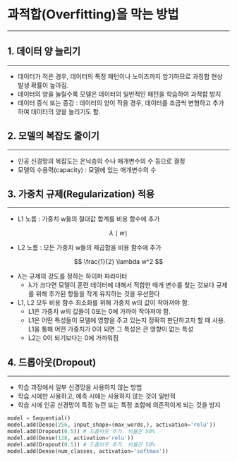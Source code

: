 # 과적합(Overfitting)을 막는 방법

<hr>



## 1. 데이터 양 늘리기

<hr>

- 데이터가 적은 경우, 데이터의 특정 패턴이나 노이즈까지 암기하므로 과정합 현상 발생 확률이 높아짐.
- 데이터의 양을 늘릴수록 모델은 데이터의 일반적인 패턴을 학습하여 과적합 방지
- 데이터 증식 또는 증강 : 데이터의 양이 적을 경우, 데이터를 조금씩 변형하고 추가하여 데이터의 양을 늘리기도 함.



## 2. 모델의 복잡도 줄이기

<hr>

- 인공 신경망의 복잡도는 은닉층의 수나 매개변수의 수 등으로 결정
- 모델의 수용력(capacity) : 모델에 있는 매개변수의 수



## 3. 가중치 규제(Regularization) 적용

<hr>

- L1 노름 : 가중치 w들의 절대값 합계를 비용 함수에 추가

$$
\lambda \mid w \mid
$$

- L2 노름 : 모든 가중치 w들의 제곱합을 비용 함수에 추가

$$
\frac{1}{2} \lambda w^2
$$

- λ는 규제의 강도를 정하는 하이퍼 파라미터
  - λ가 크다면 모델이 훈련 데이터에 대해서 적합한 매개 변수를 찾는 것보다 규제를 위해 추가된 항들을 작게 유지하는 것을 우선한다
- L1, L2 모두 비용 함수 최소화를 위해 가중치 w의 값이 작아져야 함.
  - L1은 가중치 w의 값들이 0또는 0에 가까이 작아져야 함.
  - L1은 어떤 특성들이 모델에 영향을 주고 있는지 정확히 판단하고자 할 때 사용. L1을 통해 어떤 가중치가 0이 되면 그 특성은 큰 영향이 없는 특성
  - L2는 0이 되기보다는 0에 가까워짐



## 4. 드롭아웃(Dropout)

<hr>

- 학습 과정에서 일부 신경망을 사용하지 않는 방법
- 학습 시에만 사용하고, 예측 시에는 사용하지 않는 것이 일반적
- 학습 시에 인공 신경망이 특정 뉴런 또는 특정 조합에 의존적이게 되는 것을 방지

```python
model = Sequential()
model.add(Dense(256, input_shape=(max_words,), activation='relu'))
model.add(Dropout(0.5)) # 드롭아웃 추가. 비율은 50%
model.add(Dense(128, activation='relu'))
model.add(Dropout(0.5)) # 드롭아웃 추가. 비율은 50%
model.add(Dense(num_classes, activation='softmax'))
```

